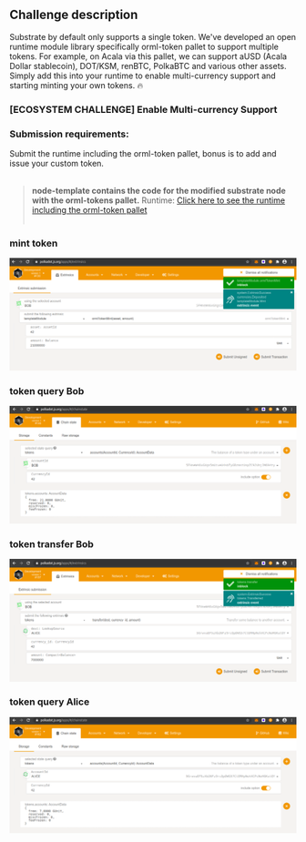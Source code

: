 ## Challenge description
Substrate by default only supports a single token. We've developed an open runtime module library specifically orml-token pallet to support multiple tokens. For example, on Acala via this pallet, we can support aUSD (Acala Dollar stablecoin), DOT/KSM, renBTC, PolkaBTC and various other assets. Simply add this into your runtime to enable multi-currency support and starting minting your own tokens. 🔥
<br/>
### [ECOSYSTEM CHALLENGE] Enable Multi-currency Support

### Submission requirements:
 Submit the runtime including the orml-token pallet, bonus is to add and issue your custom token.
<br/></br>
 > **node-template contains the code for the modified substrate node with the orml-tokens pallet.**
 > Runtime: <a href = "https://github.com/s5k0651/hello-world-by-polkadot/tree/master/enable-multi-currency-support/substrate-node-template/runtime"> Click here to see the runtime including the orml-token pallet </a>
<br/><br/>
### mint token
![token-mint_Bob](token-mint_Bob.png)<br/>
### token query Bob
![token-query_Bob](token-query_Bob.png)<br/>
### token transfer Bob
![token-transfer_Bob](token-transfer_Bob.png)<br/>
### token query Alice
![token-query_Alice](token-query_Alice.png)<br/>
